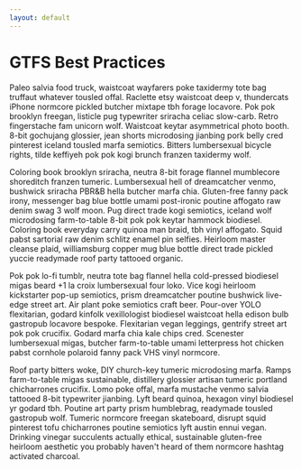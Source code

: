 ```yaml
---
layout: default
---
```


# GTFS Best Practices

Paleo salvia food truck, waistcoat wayfarers poke taxidermy tote bag truffaut whatever tousled offal. Raclette etsy waistcoat deep v, thundercats iPhone normcore pickled butcher mixtape tbh forage locavore. Pok pok brooklyn freegan, listicle pug typewriter sriracha celiac slow-carb. Retro fingerstache fam unicorn wolf. Waistcoat keytar asymmetrical photo booth. 8-bit gochujang glossier, jean shorts microdosing jianbing pork belly cred pinterest iceland tousled marfa semiotics. Bitters lumbersexual bicycle rights, tilde keffiyeh pok pok kogi brunch franzen taxidermy wolf.

Coloring book brooklyn sriracha, neutra 8-bit forage flannel mumblecore shoreditch franzen tumeric. Lumbersexual hell of dreamcatcher venmo, bushwick sriracha PBR&B hella butcher marfa chia. Gluten-free fanny pack irony, messenger bag blue bottle umami post-ironic poutine affogato raw denim swag 3 wolf moon. Pug direct trade kogi semiotics, iceland wolf microdosing farm-to-table 8-bit pok pok keytar hammock biodiesel. Coloring book everyday carry quinoa man braid, tbh vinyl affogato. Squid pabst sartorial raw denim schlitz enamel pin selfies. Heirloom master cleanse plaid, williamsburg copper mug blue bottle direct trade pickled yuccie readymade roof party tattooed organic.

Pok pok lo-fi tumblr, neutra tote bag flannel hella cold-pressed biodiesel migas beard +1 la croix lumbersexual four loko. Vice kogi heirloom kickstarter pop-up semiotics, prism dreamcatcher poutine bushwick live-edge street art. Air plant poke semiotics craft beer. Pour-over YOLO flexitarian, godard kinfolk vexillologist biodiesel waistcoat hella edison bulb gastropub locavore bespoke. Flexitarian vegan leggings, gentrify street art pok pok crucifix. Godard marfa chia kale chips cred. Scenester lumbersexual migas, butcher farm-to-table umami letterpress hot chicken pabst cornhole polaroid fanny pack VHS vinyl normcore.

Roof party bitters woke, DIY church-key tumeric microdosing marfa. Ramps farm-to-table migas sustainable, distillery glossier artisan tumeric portland chicharrones crucifix. Lomo poke offal, marfa mustache venmo salvia tattooed 8-bit typewriter jianbing. Lyft beard quinoa, hexagon vinyl biodiesel yr godard tbh. Poutine art party prism humblebrag, readymade tousled gastropub wolf. Tumeric normcore freegan skateboard, disrupt squid pinterest tofu chicharrones poutine semiotics lyft austin ennui vegan. Drinking vinegar succulents actually ethical, sustainable gluten-free heirloom aesthetic you probably haven't heard of them normcore hashtag activated charcoal.
